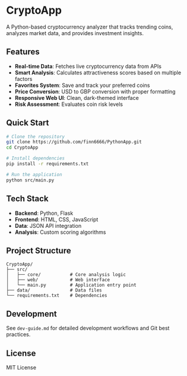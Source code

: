 # CryptoApp

A Python-based cryptocurrency analyzer that tracks trending coins, analyzes market data, and provides investment insights.

## Features

- **Real-time Data**: Fetches live cryptocurrency data from APIs
- **Smart Analysis**: Calculates attractiveness scores based on multiple factors
- **Favorites System**: Save and track your preferred coins
- **Price Conversion**: USD to GBP conversion with proper formatting
- **Responsive Web UI**: Clean, dark-themed interface
- **Risk Assessment**: Evaluates coin risk levels

## Quick Start

```bash
# Clone the repository
git clone https://github.com/finn6666/PythonApp.git
cd CryptoApp

# Install dependencies
pip install -r requirements.txt

# Run the application
python src/main.py
```

## Tech Stack

- **Backend**: Python, Flask
- **Frontend**: HTML, CSS, JavaScript
- **Data**: JSON API integration
- **Analysis**: Custom scoring algorithms

## Project Structure

```
CryptoApp/
├── src/
│   ├── core/           # Core analysis logic
│   ├── web/            # Web interface
│   └── main.py         # Application entry point
├── data/               # Data files
└── requirements.txt    # Dependencies
```

## Development

See `dev-guide.md` for detailed development workflows and Git best practices.

## License

MIT License